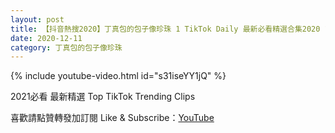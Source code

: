 ```yaml
---
layout: post
title: 【抖音熱搜2020】丁真包的包子像珍珠 1 TikTok Daily 最新必看精選合集2020 12 11
date: 2020-12-11
category: 丁真包的包子像珍珠
---
```


{% include youtube-video.html id="s31iseYY1jQ" %}

2021必看 最新精選 Top TikTok Trending Clips

喜歡請點贊轉發加訂閱 Like & Subscribe：[YouTube](https://www.youtube.com/channel/UCAoR7VcanIPd04uEq_GIylA/videos)

